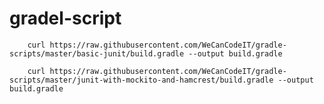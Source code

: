 # gradel-script


        curl https://raw.githubusercontent.com/WeCanCodeIT/gradle-scripts/master/basic-junit/build.gradle --output build.gradle
        
        curl https://raw.githubusercontent.com/WeCanCodeIT/gradle-scripts/master/junit-with-mockito-and-hamcrest/build.gradle --output build.gradle
    
